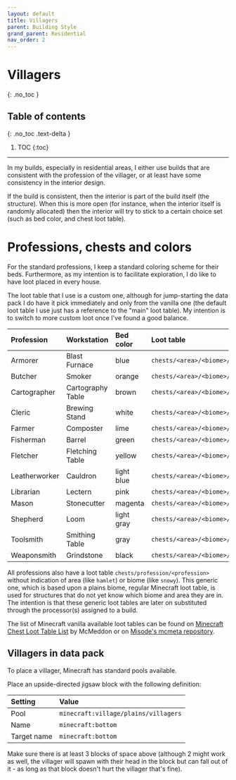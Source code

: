 ```yaml
---
layout: default
title: Villagers
parent: Building Style
grand_parent: Residential
nav_order: 2
---
```


# Villagers
{: .no_toc }

## Table of contents
{: .no_toc .text-delta }

1. TOC
{:toc}

---

In my builds, especially in residential areas, I either use builds that are
consistent with the profession of the villager, or at least have some
consistency in the interior design. 

If the build is consistent, then the interior is part of the build itself
(the structure). When this is more open (for instance, when the interior
itself is randomly allocated) then the interior will try to stick to a
certain choice set (such as bed color, and chest loot table).

# Professions, chests and colors

For the standard professions, I keep a standard coloring scheme for their beds.
Furthermore, as my intention is to facilitate exploration, I do like to have
loot placed in every house.

The loot table that I use is a custom one, although for jump-starting the
data pack I do have it pick immediately and only from the vanilla one (the
default loot table I use just has a reference to the "main" loot table). My
intention is to switch to more custom loot once I've found a good balance.

| Profession    | Workstation       | Bed color  | Loot table                            |
|:--------------|:------------------|:-----------|:--------------------------------------|
| Armorer       | Blast Furnace     | blue       | `chests/<area>/<biome>/armorer`       |
| Butcher       | Smoker            | orange     | `chests/<area>/<biome>/butcher`       |
| Cartographer  | Cartography Table | brown      | `chests/<area>/<biome>/cartographer`  |
| Cleric        | Brewing Stand     | white      | `chests/<area>/<biome>/cleric`        |
| Farmer        | Composter         | lime       | `chests/<area>/<biome>/farmer`        |
| Fisherman     | Barrel            | green      | `chests/<area>/<biome>/fisherman`     |
| Fletcher      | Fletching Table   | yellow     | `chests/<area>/<biome>/fletcher`      |
| Leatherworker | Cauldron          | light blue | `chests/<area>/<biome>/leatherworker` |
| Librarian     | Lectern           | pink       | `chests/<area>/<biome>/librarian`     |
| Mason         | Stonecutter       | magenta    | `chests/<area>/<biome>/mason`         |
| Shepherd      | Loom              | light gray | `chests/<area>/<biome>/shepherd`      |
| Toolsmith     | Smithing Table    | gray       | `chests/<area>/<biome>/toolsmith`     |
| Weaponsmith   | Grindstone        | black      | `chests/<area>/<biome>/weaponsmith`   |

All professions also have a loot table `chests/profession/<profession>` without
indication of area (like `hamlet`) or biome (like `snowy`). This generic one,
which is based upon a plains biome, regular Minecraft loot table, is used for
structures that do not yet know which biome and area they are in. The intention
is that these generic loot tables are later on substituted through the
processor(s) assigned to a build.

The list of Minecraft vanilla available loot tables can be found on 
[Minecraft Chest Loot Table List](https://www.planetminecraft.com/blog/minecraft-lootchests/)
by McMeddon or on [Misode's mcmeta
repository](https://github.com/misode/mcmeta/tree/data-json/data/minecraft/loot_tables/chests).

## Villagers in data pack

To place a villager, Minecraft has standard pools available.

Place an upside-directed jigsaw block with the following definition:

| Setting     | Value                                |
|:------------|:-------------------------------------|
| Pool        | `minecraft:village/plains/villagers` |
| Name        | `minecraft:bottom`                   |
| Target name | `minecraft:bottom`                   |

Make sure there is at least 3 blocks of space above (although 2 might work as
well, the villager will spawn with their head in the block but can fall out of
it - as long as that block doesn't hurt the villager that's fine).


